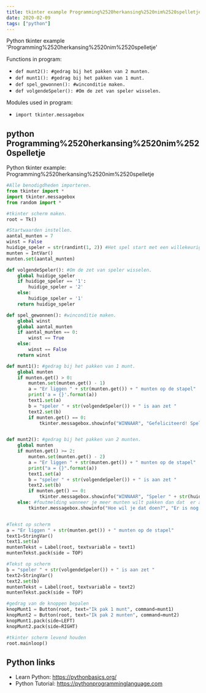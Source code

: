 ```yaml
---
title: tkinter example Programming%2520herkansing%2520nim%2520spelletje (snippet)
date: 2020-02-09
tags: ["python"]
---
```

Python tkinter example 'Programming%2520herkansing%2520nim%2520spelletje'

Functions in program: 
* `def munt2(): #gedrag bij het pakken van 2 munten.`
* `def munt1(): #gedrag bij het pakken van 1 munt.`
* `def spel_gewonnen(): #winconditie maken.`
* `def volgendeSpeler(): #Om de zet van speler wisselen.`

Modules used in program: 
* `import tkinter.messagebox`

## python Programming%2520herkansing%2520nim%2520spelletje

Python tkinter example: Programming%2520herkansing%2520nim%2520spelletje

```python
#Alle benodigdheden importeren.
from tkinter import *
import tkinter.messagebox
from random import *

#tkinter scherm maken.
root = Tk()

#Startwaarden instellen.
aantal_munten = 7
winst = False
huidige_speler = str(randint(1, 2)) #Het spel start met een willekeurige speler.
munten = IntVar()
munten.set(aantal_munten)

def volgendeSpeler(): #Om de zet van speler wisselen.
    global huidige_speler
    if huidige_speler == '1':
        huidige_speler = '2'
    else:
        huidige_speler = '1'
    return huidige_speler

def spel_gewonnen(): #winconditie maken.
    global winst
    global aantal_munten
    if aantal_munten == 0:
        winst == True
    else:
        winst == False
    return winst

def munt1(): #gedrag bij het pakken van 1 munt.
    global munten
    if munten.get() > 0:
        munten.set(munten.get() - 1)
        a = "Er liggen " + str(munten.get()) + " munten op de stapel"
        print('a = {}'.format(a))
        text1.set(a)
        b = "speler " + str(volgendeSpeler()) + " is aan zet "
        text2.set(b)
        if munten.get() == 0:
            tkinter.messagebox.showinfo("WINNAAR", "Gefeliciteerd! Speler " + str(huidige_speler) +" heeft gewonnen")


def munt2(): #gedrag bij het pakken van 2 munten.
    global munten
    if munten.get() >= 2:
        munten.set(munten.get() - 2)
        a = "Er liggen " + str(munten.get()) + " munten op de stapel"
        print("a = {}".format(a))
        text1.set(a)
        b = "speler " + str(volgendeSpeler()) + " is aan zet "
        text2.set(b)
        if munten.get() == 0:
            tkinter.messagebox.showinfo("WINNAAR", "Speler " + str(huidige_speler) +" heeft gewonnen")
    else: #foutmelding wanneer je meer munten wilt pakken dan dat  er aanwezig zijn.
        tkinter.messagebox.showinfo("Hoe wil je dat doen?", "Er is nog maar 1 munt...")


#Tekst op scherm
a = "Er liggen " + str(munten.get()) + " munten op de stapel"
text1=StringVar()
text1.set(a)
muntenTekst = Label(root, textvariable = text1)
muntenTekst.pack(side = TOP)

#Tekst op scherm
b = "speler " + str(volgendeSpeler()) + " is aan zet "
text2=StringVar()
text2.set(b)
muntenTekst = Label(root, textvariable = text2)
muntenTekst.pack(side = TOP)

#gedrag van de knoppen bepalen
knopMunt1 = Button(root, text="Ik pak 1 munt", command=munt1)
knopMunt2 = Button(root, text="Ik pak 2 munten", command=munt2)
knopMunt1.pack(side=LEFT)
knopMunt2.pack(side=RIGHT)

#tkinter scherm levend houden
root.mainloop()

```

## Python links

- Learn Python: https://pythonbasics.org/
- Python Tutorial: https://pythonprogramminglanguage.com
